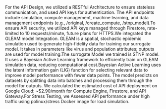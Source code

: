 For the API Design, we utilized a RESTful Architecture to ensure stateless communication, and used API keys for authentication. The API endpoints include simulation, compute management, machine learning, and data management endpoints (e.g., /original, /create_compute, /stnp_model).To ensure API security, we utilized API keys managed through Firestore, rate-limited to 10 requests/minute, future plans for HTTPS.We integrated the GLEAM model Integration. GLEAM is a spatial, stochastic epidemic simulation used to generate high-fidelity data for training our surrogate model. It takes in parameters like virus and population attributes; outputs are used for model training.The surrogate Model we trained is STNP model. It uses a Bayesian Active Learning framework to efficiently train on GLEAM simulation data, reducing computational cost.Bayesian Active Learning uses the latent information gain (LIG) function for selecting relevant data to improve model performance with fewer data points. The model predicts on datasets by splitting data into batches and processing them through the model for outputs. We calculated the estimated cost of API deployment on Google Cloud: ~$2.90/month for Compute Engine, Firestore, and API Gateway.For Stress Testing, we Assessed API performance under high traffic using polinux/stress Docker image for load simulation.
